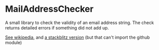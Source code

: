 # MailAddressChecker

A small library to check the validity of an email address string. The check returns detailed errors if something did not add up. 

<a target="_blank" href="https://en.wikipedia.org/wiki/Email_address">See wikipedia</a>, 
and <a target="_blank" href="https://stackblitz.com/edit/js-8ct25u?file=index.js">a stackblitz version</a> (but that can't import the github module)
